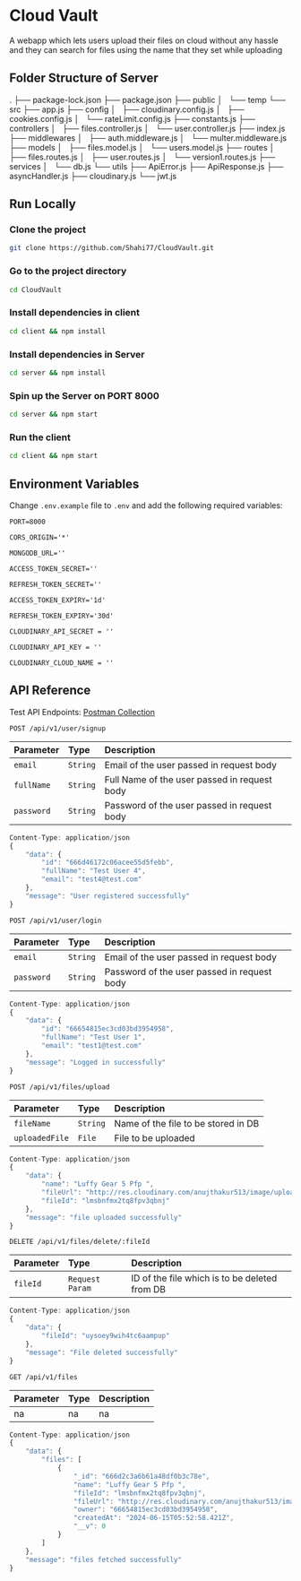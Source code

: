# Cloud Vault

A webapp which lets users upload their files on cloud without any hassle and they can search for files using the name that they set while uploading

## Folder Structure of Server

.
├── package-lock.json
├── package.json
├── public
│   └── temp
└── src
├── app.js
├── config
│   ├── cloudinary.config.js
│   ├── cookies.config.js
│   └── rateLimit.config.js
├── constants.js
├── controllers
│   ├── files.controller.js
│   └── user.controller.js
├── index.js
├── middlewares
│   ├── auth.middleware.js
│   └── multer.middleware.js
├── models
│   ├── files.model.js
│   └── users.model.js
├── routes
│   ├── files.routes.js
│   ├── user.routes.js
│   └── version1.routes.js
├── services
│   └── db.js
└── utils
├── ApiError.js
├── ApiResponse.js
├── asyncHandler.js
├── cloudinary.js
└── jwt.js

## Run Locally

### Clone the project

```bash
git clone https://github.com/Shahi77/CloudVault.git
```

### Go to the project directory

```bash
cd CloudVault
```

### Install dependencies in client

```bash
cd client && npm install
```

### Install dependencies in Server

```bash
cd server && npm install
```

### Spin up the Server on PORT 8000

```bash
cd server && npm start
```

### Run the client

```bash
cd client && npm start
```

## Environment Variables

Change `.env.example` file to `.env` and add the following required variables:

`PORT=8000`

`CORS_ORIGIN='*'`

`MONGODB_URL=''`

`ACCESS_TOKEN_SECRET=''`

`REFRESH_TOKEN_SECRET=''`

`ACCESS_TOKEN_EXPIRY='1d'`

`REFRESH_TOKEN_EXPIRY='30d'`

`CLOUDINARY_API_SECRET = ''`

`CLOUDINARY_API_KEY = ''`

`CLOUDINARY_CLOUD_NAME = ''`

## API Reference

Test API Endpoints: [Postman Collection](https://www.postman.com/altimetry-saganist-53324669/workspace/github/collection/17929702-302bbd1f-732e-4e6c-9356-435188f655c1?action=share&creator=17929702&active-environment=17929702-658cced1-cde0-411b-91a3-22e346d64490)

```http
POST /api/v1/user/signup
```

| Parameter  | Type     | Description                                  |
| :--------- | :------- | :------------------------------------------- |
| `email`    | `String` | Email of the user passed in request body     |
| `fullName` | `String` | Full Name of the user passed in request body |
| `password` | `String` | Password of the user passed in request body  |

```javascript
Content-Type: application/json
{
    "data": {
        "id": "666d46172c06acee55d5febb",
        "fullName": "Test User 4",
        "email": "test4@test.com"
    },
    "message": "User registered successfully"
}
```

```http
POST /api/v1/user/login
```

| Parameter  | Type     | Description                                 |
| :--------- | :------- | :------------------------------------------ |
| `email`    | `String` | Email of the user passed in request body    |
| `password` | `String` | Password of the user passed in request body |

```javascript
Content-Type: application/json
{
    "data": {
        "id": "66654815ec3cd03bd3954958",
        "fullName": "Test User 1",
        "email": "test1@test.com"
    },
    "message": "Logged in successfully"
}
```

```http
POST /api/v1/files/upload
```

| Parameter      | Type     | Description                         |
| :------------- | :------- | :---------------------------------- |
| `fileName`     | `String` | Name of the file to be stored in DB |
| `uploadedFile` | `File`   | File to be uploaded                 |

```javascript
Content-Type: application/json
{
    "data": {
        "name": "Luffy Gear 5 Pfp ",
        "fileUrl": "http://res.cloudinary.com/anujthakur513/image/upload/v1718430778/cloud-vault/files/lmsbnfmx2tq8fpv3qbnj.jpg",
        "fileId": "lmsbnfmx2tq8fpv3qbnj"
    },
    "message": "file uploaded successfully"
}
```

```http
DELETE /api/v1/files/delete/:fileId
```

| Parameter | Type            | Description                                   |
| :-------- | :-------------- | :-------------------------------------------- |
| `fileId`  | `Request Param` | ID of the file which is to be deleted from DB |

```javascript
Content-Type: application/json
{
    "data": {
        "fileId": "uysoey9wih4tc6aampup"
    },
    "message": "File deleted successfully"
}
```

```http
GET /api/v1/files
```

| Parameter | Type | Description |
| :-------- | :--- | :---------- |
| na        | na   | na          |

```javascript
Content-Type: application/json
{
    "data": {
        "files": [
            {
                "_id": "666d2c3a6b61a48df0b3c78e",
                "name": "Luffy Gear 5 Pfp ",
                "fileId": "lmsbnfmx2tq8fpv3qbnj",
                "fileUrl": "http://res.cloudinary.com/anujthakur513/image/upload/v1718430778/cloud-vault/files/lmsbnfmx2tq8fpv3qbnj.jpg",
                "owner": "66654815ec3cd03bd3954958",
                "createdAt": "2024-06-15T05:52:58.421Z",
                "__v": 0
            }
        ]
    },
    "message": "files fetched successfully"
}
```
